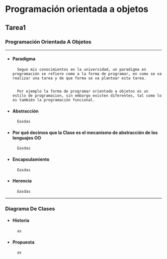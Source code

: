 # Programación orientada a objetos

## **Tarea1**

### Programación Orientada A Objetos

***

* #### Paradigma

        Segun mis conocimientos en la universidad, un paradigma en programación se refiere como a la forma de programar, en como se va realizar una tarea y de que forma se va plantear esta tarea.


        Por ejemplo la forma de programar orientado a objetos es un estilo de programacion, sin embargo existen diferentes, tal como lo es también la programación funcional.

* #### Abstracción

        Easdas

* #### Por qué decimos que la Clase es el mecanismo de abstracción de los lenguajes OO

        Easdas

* #### Encapsulamiento

        Easdas

* #### Herencia

        Easdas

***

### **Diagrama De Clases**

* #### Historia

        as

* #### Propuesta

        as